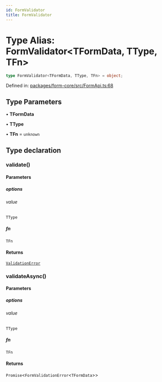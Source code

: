 ```yaml
---
id: FormValidator
title: FormValidator
---
```


<!-- DO NOT EDIT: this page is autogenerated from the type comments -->

# Type Alias: FormValidator\<TFormData, TType, TFn\>

```ts
type FormValidator<TFormData, TType, TFn> = object;
```

Defined in: [packages/form-core/src/FormApi.ts:68](https://github.com/TanStack/form/blob/main/packages/form-core/src/FormApi.ts#L68)

## Type Parameters

• **TFormData**

• **TType**

• **TFn** = `unknown`

## Type declaration

### validate()

#### Parameters

##### options

###### value

`TType`

##### fn

`TFn`

#### Returns

[`ValidationError`](validationerror.md)

### validateAsync()

#### Parameters

##### options

###### value

`TType`

##### fn

`TFn`

#### Returns

`Promise`\<`FormValidationError`\<`TFormData`\>\>
